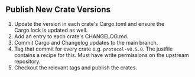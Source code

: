 ## Publish New Crate Versions

1. Update the version in each crate's Cargo.toml and ensure the Cargo.lock is updated as well.
2. Add an entry to each crate's CHANGELOG.md.
3. Commit Cargo and Changelog updates to the main branch.
4. Tag that commit for every crate e.g. `protocol-v0.5.0`. The justfile contains a recipe for this. Must have write permissions on the upstream repository.
5. Checkout the relevant tags and publish the crates.
